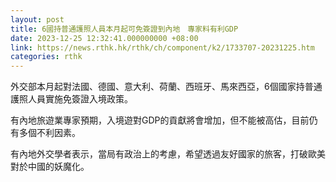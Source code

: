 ```yaml
---
layout: post
title: 6國持普通護照人員本月起可免簽證到內地　專家料有利GDP　　
date: 2023-12-25 12:32:41.000000000 +08:00
link: https://news.rthk.hk/rthk/ch/component/k2/1733707-20231225.htm
categories: rthk
---
```


外交部本月起對法國、德國、意大利、荷蘭、西班牙、馬來西亞，6個國家持普通護照人員實施免簽證入境政策。

有內地旅遊業專家預期，入境遊對GDP的貢獻將會增加，但不能被高估，目前仍有多個不利因素。

有內地外交學者表示，當局有政治上的考慮，希望透過友好國家的旅客，打破歐美對於中國的妖魔化。
